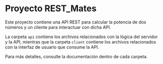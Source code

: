 # Proyecto REST_Mates

Este proyecto contiene una API REST para calcular la potencia de dos números y un cliente para interactuar con dicha API.

La carpeta `api` contiene los archivos relacionados con la lógica del servidor y la API, mientras que la carpeta `client` contiene los archivos relacionados con la interfaz de usuario que consume la API.

Para más detalles, consulte la documentación dentro de cada carpeta.
